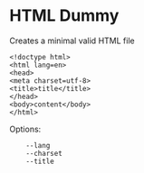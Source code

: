 # HTML Dummy
Creates a minimal valid HTML file

```
<!doctype html>
<html lang=en> 
<head>
<meta charset=utf-8>
<title>title</title>
</head>
<body>content</body>
</html>
```

Options:
```
	--lang
	--charset
	--title
```
